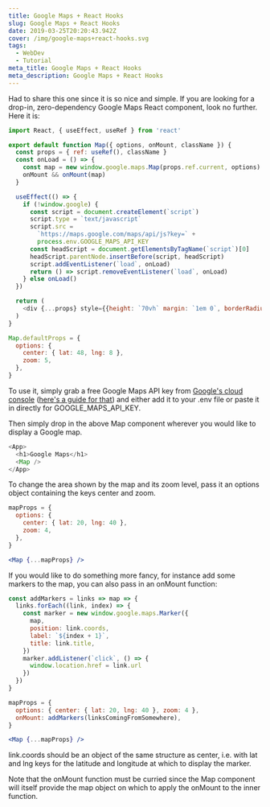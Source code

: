 ```yaml
---
title: Google Maps + React Hooks
slug: Google Maps + React Hooks
date: 2019-03-25T20:20:43.942Z
cover: /img/google-maps+react-hooks.svg
tags:
  - WebDev
  - Tutorial
meta_title: Google Maps + React Hooks
meta_description: Google Maps + React Hooks 
---
```


Had to share this one since it is so nice and simple. If you are looking for a drop-in, zero-dependency Google Maps React component, look no further. Here it is:

```jsx:title=src/components/map.js
import React, { useEffect, useRef } from 'react'

export default function Map({ options, onMount, className }) {
  const props = { ref: useRef(), className }
  const onLoad = () => {
    const map = new window.google.maps.Map(props.ref.current, options)
    onMount && onMount(map)
  }

  useEffect(() => {
    if (!window.google) {
      const script = document.createElement(`script`)
      script.type = `text/javascript`
      script.src =
        `https://maps.google.com/maps/api/js?key=` +
        process.env.GOOGLE_MAPS_API_KEY
      const headScript = document.getElementsByTagName(`script`)[0]
      headScript.parentNode.insertBefore(script, headScript)
      script.addEventListener(`load`, onLoad)
      return () => script.removeEventListener(`load`, onLoad)
    } else onLoad()
  })

  return (
    <div {...props} style={{height: `70vh` margin: `1em 0`, borderRadius: `0.5em` }} />
  )
}

Map.defaultProps = {
  options: {
    center: { lat: 48, lng: 8 },
    zoom: 5,
  },
}
```

To use it, simply grab a free Google Maps API key from [Google's cloud console](https://console.cloud.google.com) ([here's a guide for that](https://developers.google.com/maps/documentation/javascript/get-api-key)) and either add it to your .env file or paste it in directly for GOOGLE_MAPS_API_KEY.

Then simply drop in the above Map component wherever you would like to display a Google map.

```jsx:title=src/app.js
<App>
  <h1>Google Maps</h1>
  <Map />
</App>
```

To change the area shown by the map and its zoom level, pass it an options object containing the keys center and zoom.

```jsx
mapProps = {
  options: {
    center: { lat: 20, lng: 40 },
    zoom: 4,
  },
}

<Map {...mapProps} />
```

If you would like to do something more fancy, for instance add some markers to the map, you can also pass in an onMount function:

```jsx
const addMarkers = links => map => {
  links.forEach((link, index) => {
    const marker = new window.google.maps.Marker({
      map,
      position: link.coords,
      label: `${index + 1}`,
      title: link.title,
    })
    marker.addListener(`click`, () => {
      window.location.href = link.url
    })
  })
}

mapProps = {
  options: { center: { lat: 20, lng: 40 }, zoom: 4 },
  onMount: addMarkers(linksComingFromSomewhere),
}

<Map {...mapProps} />
```

link.coords should be an object of the same structure as center, i.e. with lat and lng keys for the latitude and longitude at which to display the marker.

Note that the onMount function must be curried since the Map component will itself provide the map object on which to apply the onMount to the inner function.
